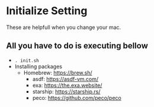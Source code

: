 # Initialize Setting
These are helpfull when you change your mac.

## All you have to do is executing bellow
* `. init.sh`
* Installing packages
  * Homebrew: https://brew.sh/
    * asdf: https://asdf-vm.com/
    * exa: https://the.exa.website/
    * starship: https://starship.rs/
    - peco: https://github.com/peco/peco
